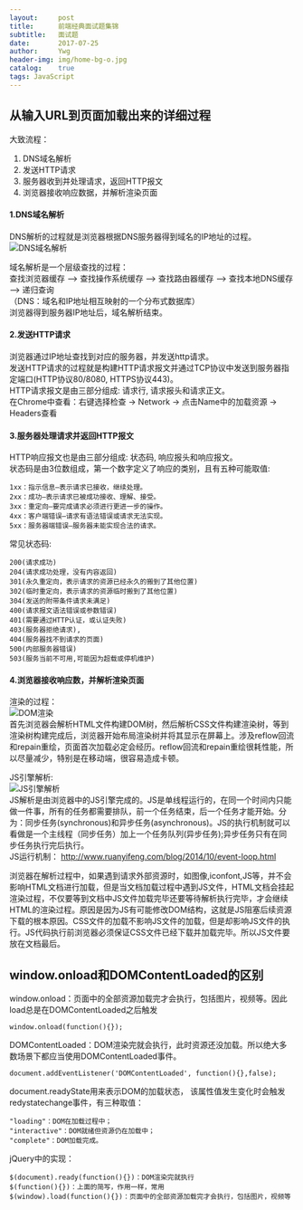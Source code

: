 ```yaml
---
layout:     post
title:      前端经典面试题集锦
subtitle:   面试题
date:       2017-07-25
author:     Ywg
header-img: img/home-bg-o.jpg
catalog:    true
tags: JavaScript 
---
```


## 从输入URL到页面加载出来的详细过程
大致流程：
1. DNS域名解析
2. 发送HTTP请求
3. 服务器收到并处理请求，返回HTTP报文
4. 浏览器接收响应数据，并解析渲染页面

#### 1.DNS域名解析
DNS解析的过程就是浏览器根据DNS服务器得到域名的IP地址的过程。<br>
![DNS域名解析](https://sfault-image.b0.upaiyun.com/364/224/3642243792-5911b7a9a4a24_articlex)

域名解析是一个层级查找的过程：<br>
查找浏览器缓存 ——> 查找操作系统缓存 ——> 查找路由器缓存 ——> 查找本地DNS缓存 ——> 递归查询<br>
（DNS：域名和IP地址相互映射的一个分布式数据库）<br>
浏览器得到服务器IP地址后，域名解析结束。

#### 2.发送HTTP请求
浏览器通过IP地址查找到对应的服务器，并发送http请求。<br>
发送HTTP请求的过程就是构建HTTP请求报文并通过TCP协议中发送到服务器指定端口(HTTP协议80/8080, HTTPS协议443)。<br>
HTTP请求报文是由三部分组成: 请求行, 请求报头和请求正文。<br>
在Chrome中查看：右键选择检查 -> Network -> 点击Name中的加载资源 -> Headers查看

#### 3.服务器处理请求并返回HTTP报文
HTTP响应报文也是由三部分组成: 状态码, 响应报头和响应报文。<br>
状态码是由3位数组成，第一个数字定义了响应的类别，且有五种可能取值: <br>
```
1xx：指示信息–表示请求已接收，继续处理。
2xx：成功–表示请求已被成功接收、理解、接受。
3xx：重定向–要完成请求必须进行更进一步的操作。
4xx：客户端错误–请求有语法错误或请求无法实现。
5xx：服务器端错误–服务器未能实现合法的请求。
```
常见状态码:
```
200(请求成功)
204(请求成功处理，没有内容返回)
301(永久重定向，表示请求的资源已经永久的搬到了其他位置)
302(临时重定向，表示请求的资源临时搬到了其他位置)
304(发送的附带条件请求未满足)
400(请求报文语法错误或参数错误)
401(需要通过HTTP认证，或认证失败) 
403(服务器拒绝请求),
404(服务器找不到请求的页面)
500(内部服务器错误)
503(服务当前不可用,可能因为超载或停机维护)
```

#### 4.浏览器接收响应数，并解析渲染页面
渲染的过程：<br>
![DOM渲染](https://sfault-image.b0.upaiyun.com/775/625/775625205-57d4063b7b60d_articlex)<br>
首先浏览器会解析HTML文件构建DOM树，然后解析CSS文件构建渲染树，等到渲染树构建完成后，浏览器开始布局渲染树并将其显示在屏幕上。涉及reflow回流和repain重绘，页面首次加载必定会经历。reflow回流和repain重绘很耗性能，所以尽量减少，特别是在移动端，很容易造成卡顿。<br>

JS引擎解析:<br>
![JS引擎解析](https://sfault-image.b0.upaiyun.com/342/674/3426749863-57d54b4293001_articlex)<br>
JS解析是由浏览器中的JS引擎完成的。JS是单线程运行的，在同一个时间内只能做一件事，所有的任务都需要排队，前一个任务结束，后一个任务才能开始。分为：同步任务(synchronous)和异步任务(asynchronous)。JS的执行机制就可以看做是一个主线程（同步任务）加上一个任务队列(异步任务);异步任务只有在同步任务执行完后执行。<br>
JS运行机制： http://www.ruanyifeng.com/blog/2014/10/event-loop.html <br>

浏览器在解析过程中，如果遇到请求外部资源时，如图像,iconfont,JS等，并不会影响HTML文档进行加载，但是当文档加载过程中遇到JS文件，HTML文档会挂起渲染过程，不仅要等到文档中JS文件加载完毕还要等待解析执行完毕，才会继续HTML的渲染过程。原因是因为JS有可能修改DOM结构，这就是JS阻塞后续资源下载的根本原因。CSS文件的加载不影响JS文件的加载，但是却影响JS文件的执行。JS代码执行前浏览器必须保证CSS文件已经下载并加载完毕。所以JS文件要放在文档最后。

## window.onload和DOMContentLoaded的区别
window.onload：页面中的全部资源加载完才会执行，包括图片，视频等。因此load总是在DOMContentLoaded之后触发
```
window.onload(function(){});
```
DOMContentLoaded：DOM渲染完就会执行，此时资源还没加载。所以绝大多数场景下都应当使用DOMContentLoaded事件。
```
document.addEventListener('DOMContentLoaded', function(){},false);
```
document.readyState用来表示DOM的加载状态， 该属性值发生变化时会触发redystatechange事件，有三种取值：
```
"loading"：DOM在加载过程中；
"interactive"：DOM就绪但资源仍在加载中；
"complete"：DOM加载完成。
```

jQuery中的实现：
```
$(document).ready(function(){})：DOM渲染完就执行
$(function(){})：上面的简写，作用一样，常用
$(window).load(function(){})：页面中的全部资源加载完才会执行，包括图片，视频等
```
